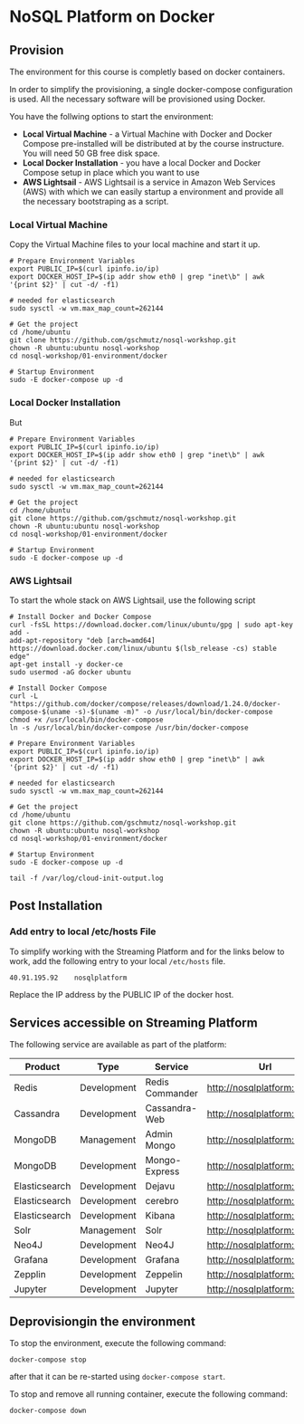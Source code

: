 # NoSQL Platform on Docker

## Provision
The environment for this course is completly based on docker containers. 

In order to simplify the provisioning, a single docker-compose configuration is used. All the necessary software will be provisioned using Docker. 

You have the follwing options to start the environment:

 * **Local Virtual Machine** - a Virtual Machine with Docker and Docker Compose pre-installed will be distributed at by the course instructure. You will need 50 GB free disk space.
 * **Local Docker Installation** - you have a local Docker and Docker Compose setup in place which you want to use
 * **AWS Lightsail** - AWS Lightsail is a service in Amazon Web Services (AWS) with which we can easily startup a environment and provide all the necessary bootstraping as a script.

### Local Virtual Machine

Copy the Virtual Machine files to your local machine and start it up. 

```
# Prepare Environment Variables
export PUBLIC_IP=$(curl ipinfo.io/ip)
export DOCKER_HOST_IP=$(ip addr show eth0 | grep "inet\b" | awk '{print $2}' | cut -d/ -f1)

# needed for elasticsearch
sudo sysctl -w vm.max_map_count=262144   

# Get the project
cd /home/ubuntu 
git clone https://github.com/gschmutz/nosql-workshop.git
chown -R ubuntu:ubuntu nosql-workshop
cd nosql-workshop/01-environment/docker

# Startup Environment
sudo -E docker-compose up -d
```

### Local Docker Installation

But 

```
# Prepare Environment Variables
export PUBLIC_IP=$(curl ipinfo.io/ip)
export DOCKER_HOST_IP=$(ip addr show eth0 | grep "inet\b" | awk '{print $2}' | cut -d/ -f1)

# needed for elasticsearch
sudo sysctl -w vm.max_map_count=262144   

# Get the project
cd /home/ubuntu 
git clone https://github.com/gschmutz/nosql-workshop.git
chown -R ubuntu:ubuntu nosql-workshop
cd nosql-workshop/01-environment/docker

# Startup Environment
sudo -E docker-compose up -d
```

### AWS Lightsail
To start the whole stack on AWS Lightsail, use the following script

```
# Install Docker and Docker Compose
curl -fsSL https://download.docker.com/linux/ubuntu/gpg | sudo apt-key add -
add-apt-repository "deb [arch=amd64] https://download.docker.com/linux/ubuntu $(lsb_release -cs) stable edge"
apt-get install -y docker-ce
sudo usermod -aG docker ubuntu

# Install Docker Compose
curl -L "https://github.com/docker/compose/releases/download/1.24.0/docker-compose-$(uname -s)-$(uname -m)" -o /usr/local/bin/docker-compose
chmod +x /usr/local/bin/docker-compose
ln -s /usr/local/bin/docker-compose /usr/bin/docker-compose

# Prepare Environment Variables
export PUBLIC_IP=$(curl ipinfo.io/ip)
export DOCKER_HOST_IP=$(ip addr show eth0 | grep "inet\b" | awk '{print $2}' | cut -d/ -f1)

# needed for elasticsearch
sudo sysctl -w vm.max_map_count=262144   

# Get the project
cd /home/ubuntu 
git clone https://github.com/gschmutz/nosql-workshop.git
chown -R ubuntu:ubuntu nosql-workshop
cd nosql-workshop/01-environment/docker

# Startup Environment
sudo -E docker-compose up -d
```


```
tail -f /var/log/cloud-init-output.log
```

## Post Installation


### Add entry to local /etc/hosts File
To simplify working with the Streaming Platform and for the links below to work, add the following entry to your local `/etc/hosts` file. 

```
40.91.195.92	nosqlplatform
```

Replace the IP address by the PUBLIC IP of the docker host. 

## Services accessible on Streaming Platform
The following service are available as part of the platform:

Product | Type | Service | Url
------|------| --------| ----
Redis | Development | Redis Commander | <http://nosqlplatform:38083>
Cassandra | Development | Cassandra-Web | <http://nosqlplatform:3000>
MongoDB | Management | Admin Mongo | <http://nosqlplatform:1234>
MongoDB | Development | Mongo-Express | <http://nosqlplatform:38082>
Elasticsearch | Development | Dejavu | <http://nosqlplatform:1358>
Elasticsearch | Development | cerebro | <http://nosqlplatform:39000>
Elasticsearch | Development | Kibana | <http://nosqlplatform:5601>
Solr | Management | Solr | <http://nosqlplatform:8983>
Neo4J | Development | Neo4J | <http://nosqlplatform:7474>
Grafana | Development | Grafana | <http://nosqlplatform:3010>
Zepplin | Development | Zeppelin | <http://nosqlplatform:38081>
Jupyter | Development | Jupyter | <http://nosqlplatform:10000>


## Deprovisiongin the environment
To stop the environment, execute the following command:

```
docker-compose stop
```

after that it can be re-started using `docker-compose start`.

To stop and remove all running container, execute the following command:

```
docker-compose down
```

